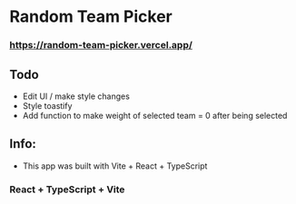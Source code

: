# Random Team Picker

### https://random-team-picker.vercel.app/

## Todo
- Edit UI / make style changes
- Style toastify
- Add function to make weight of selected team = 0 after being selected

## Info:
- This app was built with Vite + React + TypeScript
### React + TypeScript + Vite

